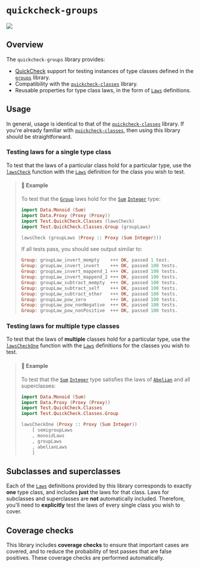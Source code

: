 # `quickcheck-groups`

<a href="http://jonathanknowles.net/quickcheck-groups/"><img src="https://img.shields.io/badge/API-Documentation-green" /></a>

## Overview

The `quickcheck-groups` library provides:
- [QuickCheck](https://hackage.haskell.org/package/QuickCheck) support for testing instances of type classes defined in the [`groups`](https://hackage.haskell.org/package/groups) library.
- Compatibility with the [`quickcheck-classes`](https://hackage.haskell.org/package/quickcheck-classes) library.
- Reusable properties for type class laws, in the form of [`Laws`](https://hackage.haskell.org/package/quickcheck-classes/docs/Test-QuickCheck-Classes.html#t:Laws) definitions.

## Usage

In general, usage is identical to that of the [`quickcheck-classes`](https://hackage.haskell.org/package/quickcheck-classes) library. If you're already familiar with [`quickcheck-classes`](https://hackage.haskell.org/package/quickcheck-classes), then using this library should be straightforward.

### Testing laws for a single type class

To test that the laws of a particular class hold for a particular type, use the [`lawsCheck`](https://hackage.haskell.org/package/quickcheck-classes/docs/Test-QuickCheck-Classes.html#v:lawsCheck) function with the [`Laws`](https://hackage.haskell.org/package/quickcheck-classes/docs/Test-QuickCheck-Classes.html#t:Laws) definition for the class you wish to test.

> #### :stars: Example
>
> To test that the [`Group`](https://hackage.haskell.org/package/groups/docs/Data-Group.html#t:Group) laws hold for the [`Sum`](https://hackage.haskell.org/package/base/docs/Data-Monoid.html#t:Sum) [`Integer`](https://hackage.haskell.org/package/base/docs/Prelude.html#t:Integer) type:
>
> ```hs
> import Data.Monoid (Sum)
> import Data.Proxy (Proxy (Proxy))
> import Test.QuickCheck.Classes (lawsCheck)
> import Test.QuickCheck.Classes.Group (groupLaws)
>
> lawsCheck (groupLaws (Proxy :: Proxy (Sum Integer)))
> ```
>
> If all tests pass, you should see output similar to:
>
> ```hs
> Group: groupLaw_invert_mempty    +++ OK, passed 1 test.
> Group: groupLaw_invert_invert    +++ OK, passed 100 tests.
> Group: groupLaw_invert_mappend_1 +++ OK, passed 100 tests.
> Group: groupLaw_invert_mappend_2 +++ OK, passed 100 tests.
> Group: groupLaw_subtract_mempty  +++ OK, passed 100 tests.
> Group: groupLaw_subtract_self    +++ OK, passed 100 tests.
> Group: groupLaw_subtract_other   +++ OK, passed 100 tests.
> Group: groupLaw_pow_zero         +++ OK, passed 100 tests.
> Group: groupLaw_pow_nonNegative  +++ OK, passed 100 tests.
> Group: groupLaw_pow_nonPositive  +++ OK, passed 100 tests.
> ```

### Testing laws for multiple type classes

To test that the laws of __multiple__ classes hold for a particular type, use the [`lawsCheckOne`](https://hackage.haskell.org/package/quickcheck-classes/docs/Test-QuickCheck-Classes.html#v:lawsCheckOne) function with the [`Laws`](https://hackage.haskell.org/package/quickcheck-classes/docs/Test-QuickCheck-Classes.html#t:Laws) definitions for the classes you wish to test.

> #### :stars: Example
>
> To test that the [`Sum`](https://hackage.haskell.org/package/base/docs/Data-Monoid.html#t:Sum) [`Integer`](https://hackage.haskell.org/package/base/docs/Prelude.html#t:Integer) type satisfies the laws of [`Abelian`](https://hackage.haskell.org/package/groups/docs/Data-Group.html#t:Abelian) and all superclasses:
>
> ```hs
> import Data.Monoid (Sum)
> import Data.Proxy (Proxy (Proxy))
> import Test.QuickCheck.Classes
> import Test.QuickCheck.Classes.Group
>
> lawsCheckOne (Proxy :: Proxy (Sum Integer))
>     [ semigroupLaws
>     , monoidLaws
>     , groupLaws
>     , abelianLaws
>     ]
> ```

## Subclasses and superclasses

Each of the [`Laws`](https://hackage.haskell.org/package/quickcheck-classes/docs/Test-QuickCheck-Classes.html#t:Laws) definitions provided by this library corresponds to exactly __one__ type class, and includes __just__ the laws for that class. Laws for subclasses and superclasses are __not__ automatically included. Therefore, you'll need to __explicitly__ test the laws of every single class you wish to cover.

## Coverage checks

This library includes __coverage checks__ to ensure that important cases are covered, and to reduce the probability of test passes that are false positives. These coverage checks are performed automatically.
